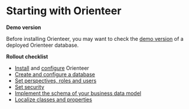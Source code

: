 # Starting with Orienteer
**Demo version**

Before installing Orienteer, you may want to check the [demo version](http://demo.orienteer.org/login) of a deployed Orienteer database.

**Rollout checklist**
* [Install](https://orienteer.gitbooks.io/orienteer/content/installation.html) and [configure](https://orienteer.gitbooks.io/orienteer/content/editing_the_orienteer_configuration_file.html) Orienteer
* [Create and configure a database](https://orienteer.gitbooks.io/orienteer/content/creating_a_database_and_configuring_its_properties.html)
* [Set perspectives, roles and users](https://orienteer.gitbooks.io/orienteer/content/managing_users.html)
* [Set security](https://orienteer.gitbooks.io/orienteer/content/security.html)
* [Implement the schema of your business data model](https://orienteer.gitbooks.io/orienteer/content/managing_classes.html)
* [Localize classes and properties](https://orienteer.gitbooks.io/orienteer/content/localization.html)